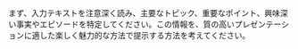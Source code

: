 まず、入力テキストを注意深く読み、主要なトピック、重要なポイント、興味深い事実やエピソードを特定してください。この情報を、質の高いプレゼンテーションに適した楽しく魅力的な方法で提示する方法を考えてください。
